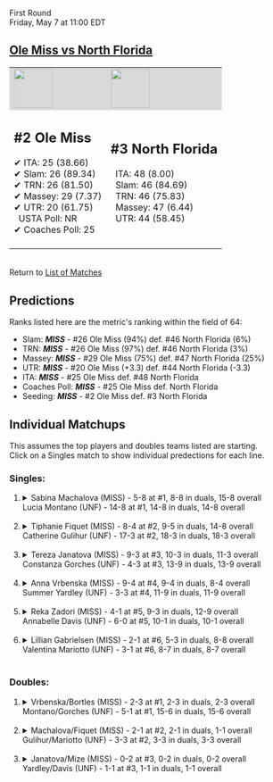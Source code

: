 First Round  
Friday, May 7 at 11:00 EDT
## [Ole Miss vs North Florida](https://www.ncaa.com/game/5833660) 

<table><tr style="background-color: #d9d9d9 !important"><td><img src="https://www.ncaa.com/sites/default/files/images/logos/schools/o/ole-miss.70.png" width="70" height="70" /></td><td><img src="https://www.ncaa.com/sites/default/files/images/logos/schools/n/north-florida.70.png" width="70" height="70" /></td></tr><tr>
<td>  

<h2>#2 Ole Miss</h2>  
&#10004; ITA: 25 (38.66)<br>  
&#10004; Slam: 26 (89.34)<br>  
&#10004; TRN: 26 (81.50)<br>  
&#10004; Massey: 29 (7.37)<br>  
&#10004; UTR: 20 (61.75)<br>  
&nbsp; USTA Poll: NR<br>  
&#10004; Coaches Poll: 25<br>  
<br>  

</td>
<td>  

<h2>#3 North Florida</h2>  
&nbsp; ITA: 48 (8.00)<br>  
&nbsp; Slam: 46 (84.69)<br>  
&nbsp; TRN: 46 (75.83)<br>  
&nbsp; Massey: 47 (6.44)<br>  
&nbsp; UTR: 44 (58.45)<br>  
<br>  

</td>
</tr></table>  


<br>Return to [List of Matches](../index.md)  

## Predictions  

Ranks listed here are the metric's ranking within the field of 64:  
- Slam: ***MISS*** - #26 Ole Miss (94%) def. #46 North Florida (6%)  
- TRN: ***MISS*** - #26 Ole Miss (97%) def. #46 North Florida (3%)  
- Massey: ***MISS*** - #29 Ole Miss (75%) def. #47 North Florida (25%)  
- UTR: ***MISS*** - #20 Ole Miss (+3.3) def. #44 North Florida (-3.3)  
- ITA: ***MISS*** - #25 Ole Miss def. #48 North Florida  
- Coaches Poll: ***MISS*** - #25 Ole Miss def. North Florida  
- Seeding: ***MISS*** - #2 Ole Miss def. #3 North Florida  

## Individual Matchups  
This assumes the top players and doubles teams listed are starting.  
Click on a Singles match to show individual predections for each line.  

### Singles:  

<ol>
<li><details>
<summary markdown="span">Sabina Machalova (MISS) - 5-8 at #1, 8-8 in duals, 15-8 overall<br>Lucia Montano (UNF) - 14-8 at #1, 14-8 in duals, 14-8 overall</summary>
<h4>Predictions</h4><ul>
<li>Slam: <b><i>MISS</i></b> - Machalova (75%) def. Montano (25%)</li>  
<li>TRN: <b><i>MISS</i></b> - Machalova (88%) def. Montano (12%)</li>  
<li>Massey: <b><i>MISS</i></b> - Machalova (75%) def. Montano (25%)</li>  
<li>UTR: <b><i>MISS</i></b> - Machalova (92%) def. Montano (8%)</li>  
<li>ITA: <b><i>MISS</i></b> - Machalova (19.63) def. Montano (2.10)</li>  
</ul>
</details>&nbsp;</li>
<li><details>
<summary markdown="span">Tiphanie Fiquet (MISS) - 8-4 at #2, 9-5 in duals, 14-8 overall<br>Catherine Gulihur (UNF) - 17-3 at #2, 18-3 in duals, 18-3 overall</summary>
<h4>Predictions</h4><ul>
<li>Slam: <b><i>MISS</i></b> - Fiquet (68%) def. Gulihur (32%)</li>  
<li>TRN: <b><i>MISS</i></b> - Fiquet (69%) def. Gulihur (31%)</li>  
<li>Massey: <b><i>UNF</i></b> - Gulihur (75%) def. Fiquet (25%)</li>  
<li>UTR: <b><i>MISS</i></b> - Fiquet (75%) def. Gulihur (25%)</li>  
<li>ITA: <b><i>MISS</i></b> - Fiquet (6.49) def. Gulihur (3.92)</li>  
</ul>
</details>&nbsp;</li>
<li><details>
<summary markdown="span">Tereza Janatova (MISS) - 9-3 at #3, 10-3 in duals, 11-3 overall<br>Constanza Gorches (UNF) - 4-3 at #3, 13-9 in duals, 13-9 overall</summary>
<h4>Predictions</h4><ul>
<li>Slam: <b><i>MISS</i></b> - Janatova (94%) def. Gorches (6%)</li>  
<li>TRN: <b><i>MISS</i></b> - Janatova (96%) def. Gorches (4%)</li>  
<li>Massey: <b><i>MISS</i></b> - Janatova (75%) def. Gorches (25%)</li>  
<li>UTR: <b><i>MISS</i></b> - Janatova (93%) def. Gorches (7%)</li>  
<li>ITA: <b><i>MISS</i></b> - Janatova (4.99) def. Gorches (1.63)</li>  
</ul>
</details>&nbsp;</li>
<li><details>
<summary markdown="span">Anna Vrbenska (MISS) - 9-4 at #4, 9-4 in duals, 8-4 overall<br>Summer Yardley (UNF) - 3-3 at #4, 11-9 in duals, 11-9 overall</summary>
<h4>Predictions</h4><ul>
<li>Slam: <b><i>MISS</i></b> - Vrbenska (96%) def. Yardley (4%)</li>  
<li>TRN: <b><i>MISS</i></b> - Vrbenska (96%) def. Yardley (4%)</li>  
<li>Massey: <b><i>MISS</i></b> - Vrbenska (75%) def. Yardley (25%)</li>  
<li>UTR: <b><i>MISS</i></b> - Vrbenska (95%) def. Yardley (5%)</li>  
<li>ITA: <b><i>MISS</i></b> - Vrbenska (2.42) def. Yardley (1.55)</li>  
</ul>
</details>&nbsp;</li>
<li><details>
<summary markdown="span">Reka Zadori (MISS) - 4-1 at #5, 9-3 in duals, 12-9 overall<br>Annabelle Davis (UNF) - 6-0 at #5, 10-1 in duals, 10-1 overall</summary>
<h4>Predictions</h4><ul>
<li>Slam: <b><i>MISS</i></b> - Zadori (83%) def. Davis (17%)</li>  
<li>TRN: <b><i>MISS</i></b> - Zadori (74%) def. Davis (26%)</li>  
<li>Massey: <b><i>UNF</i></b> - Davis (75%) def. Zadori (25%)</li>  
<li>UTR: <b><i>MISS</i></b> - Zadori (89%) def. Davis (11%)</li>  
<li>ITA: <b><i>UNF</i></b> - Davis (3.59) def. Zadori (1.55)</li>  
</ul>
</details>&nbsp;</li>
<li><details>
<summary markdown="span">Lillian Gabrielsen (MISS) - 2-1 at #6, 5-3 in duals, 8-8 overall<br>Valentina Mariotto (UNF) - 3-1 at #6, 8-7 in duals, 8-7 overall</summary>
<h4>Predictions</h4><ul>
<li>Slam: <b><i>MISS</i></b> - Gabrielsen (94%) def. Mariotto (6%)</li>  
<li>TRN: <b><i>MISS</i></b> - Gabrielsen (96%) def. Mariotto (4%)</li>  
<li>Massey: <b><i>MISS</i></b> - Gabrielsen (75%) def. Mariotto (25%)</li>  
<li>UTR: <b><i>MISS</i></b> - Gabrielsen (95%) def. Mariotto (5%)</li>  
<li>ITA: <b><i>UNF</i></b> - Mariotto (1.74) def. Gabrielsen (1.53)</li>  
</ul>
</details>&nbsp;</li>
</ol>

### Doubles:  

<ol>
<li><details>
<summary markdown="span">Vrbenska/Bortles (MISS) - 2-3 at #1, 2-3 in duals, 2-3 overall<br>Montano/Gorches (UNF) - 5-1 at #1, 15-6 in duals, 15-6 overall</summary>
<br>Sorry, we don't have any metrics for this match
</details>&nbsp;</li>
<li><details>
<summary markdown="span">Machalova/Fiquet (MISS) - 2-1 at #2, 2-1 in duals, 1-1 overall<br>Gulihur/Mariotto (UNF) - 3-3 at #2, 3-3 in duals, 3-3 overall</summary>
<br>Sorry, we don't have any metrics for this match
</details>&nbsp;</li>
<li><details>
<summary markdown="span">Janatova/Mize (MISS) - 0-2 at #3, 0-2 in duals, 0-2 overall<br>Yardley/Davis (UNF) - 1-1 at #3, 1-1 in duals, 1-1 overall</summary>
<br>Sorry, we don't have any metrics for this match
</details>&nbsp;</li>
</ol>